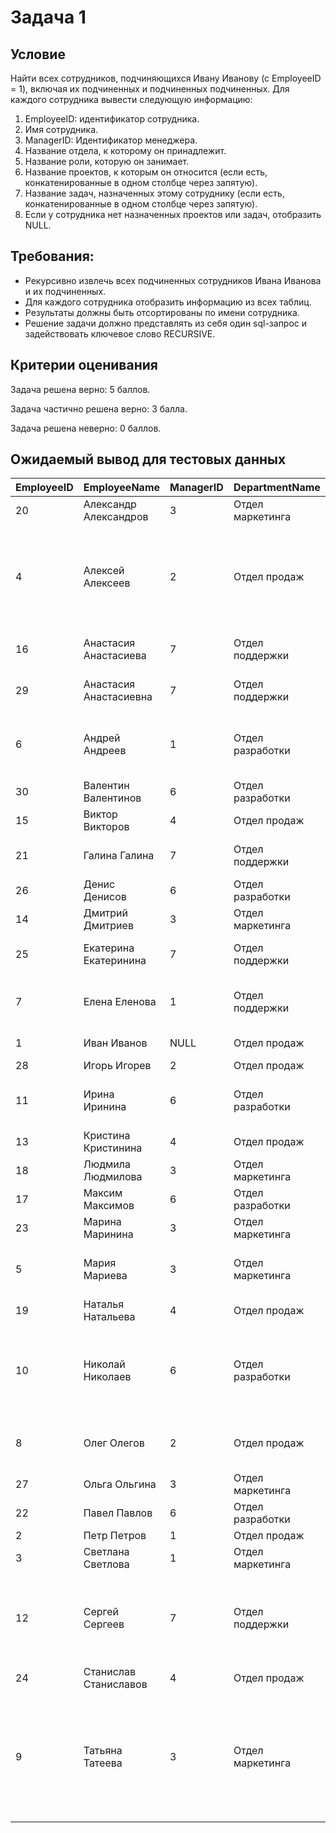 # Задача 1
## Условие

Найти всех сотрудников, подчиняющихся Ивану Иванову (с EmployeeID = 1), включая их подчиненных и подчиненных подчиненных. Для каждого сотрудника вывести следующую информацию:

1. EmployeeID: идентификатор сотрудника.
2. Имя сотрудника.
3. ManagerID: Идентификатор менеджера.
4. Название отдела, к которому он принадлежит.
5. Название роли, которую он занимает.
6. Название проектов, к которым он относится (если есть, конкатенированные в одном столбце через запятую).
7. Название задач, назначенных этому сотруднику (если есть, конкатенированные в одном столбце через запятую).
8. Если у сотрудника нет назначенных проектов или задач, отобразить NULL.

## Требования:
- Рекурсивно извлечь всех подчиненных сотрудников Ивана Иванова и их подчиненных.
- Для каждого сотрудника отобразить информацию из всех таблиц.
- Результаты должны быть отсортированы по имени сотрудника.
- Решение задачи должно представлять из себя один sql-запрос и задействовать ключевое слово RECURSIVE.

## Критерии оценивания

Задача решена верно: 5 баллов.

Задача частично решена верно: 3 балла.

Задача решена неверно: 0 баллов.


## Ожидаемый вывод для тестовых данных

| EmployeeID | EmployeeName           | ManagerID | DepartmentName   | RoleName                | ProjectNames | TaskNames                                                                                                         |
|------------|------------------------|-----------|------------------|-------------------------|--------------|-------------------------------------------------------------------------------------------------------------------|
| 20         | Александр Александров  | 3         | Отдел маркетинга | Менеджер                | Проект B     | NULL                                                                                                              |
| 4          | Алексей Алексеев       | 2         | Отдел продаж     | Менеджер                | Проект A     | Задача 14: Создание презентации для клиентов, Задача 1: Подготовка отчета по продажам                             |
| 16         | Анастасия Анастасиева  | 7         | Отдел поддержки  | Специалист по поддержке | Проект D     | NULL                                                                                                              |
| 29         | Анастасия Анастасиевна | 7         | Отдел поддержки  | Специалист по поддержке | Проект D     | NULL                                                                                                              |
| 6          | Андрей Андреев         | 1         | Отдел разработки | Разработчик             | Проект C     | Задача 15: Обновление сайта, Задача 6: Обновление документации                                                    |
| 30         | Валентин Валентинов    | 6         | Отдел разработки | Разработчик             | Проект C     | NULL                                                                                                              |
| 15         | Виктор Викторов        | 4         | Отдел продаж     | Менеджер                | Проект A     | NULL                                                                                                              |
| 21         | Галина Галина          | 7         | Отдел поддержки  | Специалист по поддержке | Проект D     | NULL                                                                                                              |
| 26         | Денис Денисов          | 6         | Отдел разработки | Разработчик             | Проект C     | NULL                                                                                                              |
| 14         | Дмитрий Дмитриев       | 3         | Отдел маркетинга | Маркетолог              | Проект B     | NULL                                                                                                              |
| 25         | Екатерина Екатеринина  | 7         | Отдел поддержки  | Специалист по поддержке | Проект D     | NULL                                                                                                              |
| 7          | Елена Еленова          | 1         | Отдел поддержки  | Специалист по поддержке | Проект D     | Задача 12: Настройка системы поддержки                                                                            |
| 1          | Иван Иванов            | NULL      | Отдел продаж     | Генеральный директор    | Проект A     | NULL                                                                                                              |
| 28         | Игорь Игорев           | 2         | Отдел продаж     | Менеджер                | Проект A     | NULL                                                                                                              |
| 11         | Ирина Иринина          | 6         | Отдел разработки | Разработчик             | Проект C     | Задача 8: Тестирование нового продукта                                                                            |
| 13         | Кристина Кристинина    | 4         | Отдел продаж     | Менеджер                | Проект A     | NULL                                                                                                              |
| 18         | Людмила Людмилова      | 3         | Отдел маркетинга | Маркетолог              | Проект B     | NULL                                                                                                              |
| 17         | Максим Максимов        | 6         | Отдел разработки | Разработчик             | Проект C     | NULL                                                                                                              |
| 23         | Марина Маринина        | 3         | Отдел маркетинга | Маркетолог              | Проект B     | NULL                                                                                                              |
| 5          | Мария Мариева          | 3         | Отдел маркетинга | Менеджер                | Проект B     | Задача 5: Создание рекламной кампании                                                                             |
| 19         | Наталья Натальева      | 4         | Отдел продаж     | Менеджер                | Проект A     | NULL                                                                                                              |
| 10         | Николай Николаев       | 6         | Отдел разработки | Разработчик             | Проект C     | Задача 11: Интеграция с новым API, Задача 3: Разработка нового функционала                                        |
| 8          | Олег Олегов            | 2         | Отдел продаж     | Менеджер                | Проект A     | Задача 7: Проведение тренинга для сотрудников                                                                     |
| 27         | Ольга Ольгина          | 3         | Отдел маркетинга | Маркетолог              | Проект B     | NULL                                                                                                              |
| 22         | Павел Павлов           | 6         | Отдел разработки | Разработчик             | Проект C     | NULL                                                                                                              |
| 2          | Петр Петров            | 1         | Отдел продаж     | Директор                | Проект A     | NULL                                                                                                              |
| 3          | Светлана Светлова      | 1         | Отдел маркетинга | Директор                | Проект B     | NULL                                                                                                              |
| 12         | Сергей Сергеев         | 7         | Отдел поддержки  | Специалист по поддержке | Проект D     | Задача 4: Поддержка клиентов, Задача 9: Ответы на запросы клиентов                                                |
| 24         | Станислав Станиславов  | 4         | Отдел продаж     | Менеджер                | Проект A     | NULL                                                                                                              |
| 9          | Татьяна Татеева        | 3         | Отдел маркетинга | Маркетолог              | Проект B     | Задача 10: Подготовка маркетинговых материалов, Задача 13: Проведение анализа конкурентов, Задача 2: Анализ рынка |

